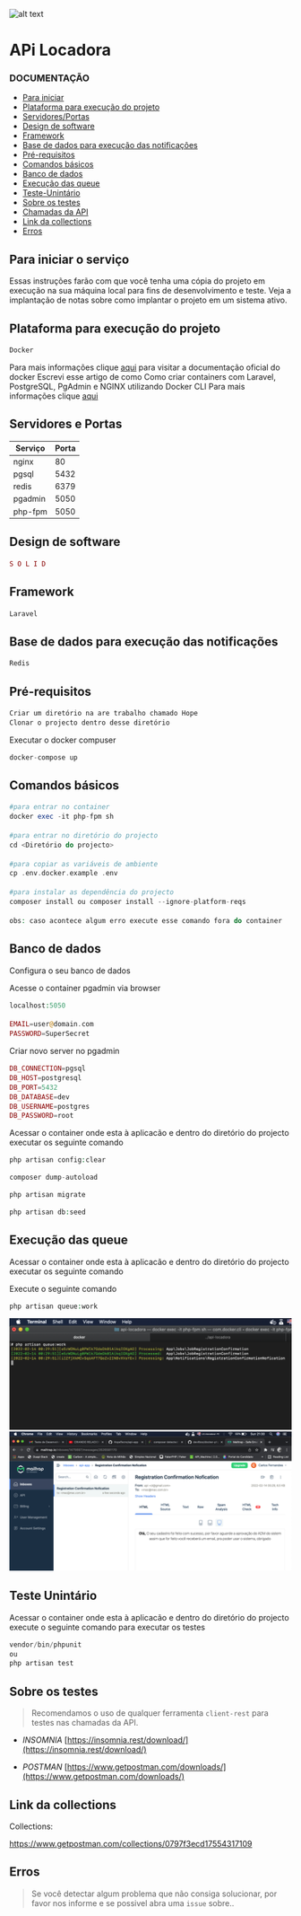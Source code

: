 ![alt text](https://www.conceitolocadora.com.br/img/logo-facebook.jpg)

# APi Locadora


### DOCUMENTAÇÃO

- [Para iniciar](#para-iniciar-o-serviço)
- [Plataforma para execução do projeto](#plataforma-para-execução-do-projeto)
- [Servidores/Portas](#servidores-e-portas)
- [Design de software](#design-de-software)
- [Framework](#framework)
- [Base de dados para execução das notificações](#base-de-dados-para-execução-das-notificações)
- [Pré-requisitos](#pré-requisitos)
- [Comandos básicos](#comandos-básicos)
- [Banco de dados](#banco-de-dados)
- [Execução das queue](#execução-das-queue)
- [Teste-Unintário](#teste-Unintário)
- [Sobre os testes](#Sobre-os-testes)
- [Chamadas da API](#chamadas-da-API)
- [Link da collections](#link-da-collections)
- [Erros](#erros)

## Para iniciar o serviço 
Essas instruções farão com que você tenha uma cópia do projeto em execução na sua máquina local para fins de desenvolvimento e teste. Veja a implantação de notas sobre como implantar o projeto em um sistema ativo.

## Plataforma para execução do projeto

```php
Docker
```
Para mais informações clique [aqui](https://docs.docker.com/) para visitar a documentação oficial do docker
Escrevi esse artigo de como Como criar containers com Laravel, PostgreSQL, PgAdmin e NGINX utilizando Docker CLI Para mais informações clique [aqui](https://medium.com/@carlosr.m.fernandes/como-criar-containers-com-laravel-postgresql-pgadmin-e-nginx-utilizando-docker-cli-ff3d57b00029)

## Servidores e Portas 
| Serviço | Porta  |
|--|--|
| nginx | 80 |
| pgsql | 5432 |
| redis | 6379 |
| pgadmin | 5050 |
| php-fpm | 5050 |

## Design de software

```php
S O L I D 
```

## Framework

```php
Laravel
```
## Base de dados para execução das notificações 

```php
Redis
```

## Pré-requisitos

```php
Criar um diretório na are trabalho chamado Hope
Clonar o projecto dentro desse diretório
```

Executar o docker compuser
```php
docker-compose up 
```

## Comandos básicos 

```php
#para entrar no container
docker exec -it php-fpm sh

#para entrar no diretório do projecto
cd <Diretório do projecto>

#para copiar as variáveis de ambiente 
cp .env.docker.example .env

#para instalar as dependência do projecto
composer install ou composer install --ignore-platform-reqs

obs: caso acontece algum erro execute esse comando fora do container
```

## Banco de dados
Configura o seu banco de dados 

Acesse o container pgadmin via browser

```php
localhost:5050

EMAIL=user@domain.com
PASSWORD=SuperSecret    
```

Criar novo server no pgadmin

```php
DB_CONNECTION=pgsql
DB_HOST=postgresql
DB_PORT=5432
DB_DATABASE=dev
DB_USERNAME=postgres
DB_PASSWORD=root
```

Acessar o container onde esta à aplicacão e dentro do diretório do projecto executar os seguinte comando

```php
php artisan config:clear
```

```php
composer dump-autoload
```

```php
php artisan migrate
```

```php
php artisan db:seed
```

## Execução das queue 

Acessar o container onde esta à aplicacão e dentro do diretório do projecto executar os seguinte comando

Execute o seguinte comando 

```php
php artisan queue:work
```
![alt text](https://github.com/carlosrmfernandes/api-locadora/blob/master/public/img/Screen%20Shot%202022-02-13%20at%2021.29.57.png)
![alt text](https://github.com/carlosrmfernandes/api-locadora/blob/master/public/img/Screen%20Shot%202022-02-13%20at%2021.30.11.png)

## Teste Unintário  

Acessar o container onde esta à aplicacão e dentro do diretório do projecto execute o seguinte comando para executar os testes

```php
vendor/bin/phpunit
ou
php artisan test
```
## Sobre os testes 
>Recomendamos o uso de qualquer ferramenta `client-rest` para testes nas chamadas da API.
 
- *INSOMNIA*
[https://insomnia.rest/download/](https://insomnia.rest/download/)

- *POSTMAN*
[https://www.getpostman.com/downloads/](https://www.getpostman.com/downloads/)


## Link da collections 
Collections:

https://www.getpostman.com/collections/0797f3ecd17554317109

## Erros

> Se você detectar algum problema que não consiga solucionar, por favor nos informe e se possivel abra uma `issue` sobre..
